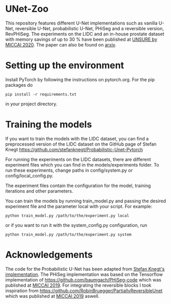 # UNet-Zoo
This repository features different U-Net implementations such as vanilla U-Net, reversible U-Net, probabilistic U-Net,
PHiSeg and a reversible version, RevPHiSeg.
The experiments on the LIDC and an in-house prostate dataset with memory savings of up to 30 % have been published at
[UNSURE by MICCAI 2020](https://unsuremiccai.github.io/). The paper can also be found on
[arxiv](https://arxiv.org/abs/2008.06999).

# Setting up the environment

Install PyTorch by following the instructions on pytorch.org. For the pip packages do

```pip install -r requirements.txt```

in your project directory.

# Training the models

If you want to train the models with the LIDC dataset, you can find a preprocessed version of the LIDC dataset
 on the GitHub page of Stefan Knegt https://github.com/stefanknegt/Probabilistic-Unet-Pytorch

For running the experiments on the LIDC datasets, there are different experiment files which you can
find in the models/experiments folder. To run these experiments, change paths in config/system.py or
config/local_config.py.

The experiment files contain the configuration for the model, training iterations and other parameters.

You can train the models by running train_model.py and passing the desired experiment file and the parameter local with
your script. For example:

```python train_model.py /path/to/the/experiment.py local```

or if you want to run it with the system_config.py configuration, run

```python train_model.py /path/to/the/experiment.py system```

# Acknowledgements

The code for the Probabilistic U-Net has been adapted from [Stefan Knegt's
implementation](https://github.com/stefanknegt/Probabilistic-Unet-Pytorch).
The PHiSeg implementation was based on the Tensorflow implementation of https://github.com/baumgach/PHiSeg-code which
was published at [MICCAI 2019](https://arxiv.org/abs/1906.04045).
For integrating the reversible blocks I took inspiration from
https://github.com/RobinBruegger/PartiallyReversibleUnet which was published at
[MICCAI 2019](https://arxiv.org/abs/1906.06148) aswell.
